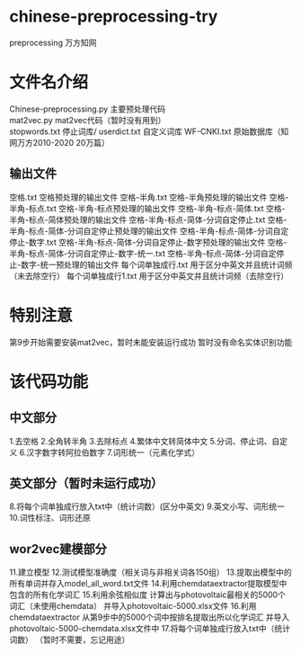 # chinese-preprocessing-try
preprocessing 万方知网

# 文件名介绍
Chinese-preprocessing.py  主要预处理代码\
mat2vec.py  mat2vec代码（暂时没有用到）\
stopwords.txt  停止词库/
userdict.txt  自定义词库
WF-CNKI.txt  原始数据库（知网万方2010-2020 20万篇）

## 输出文件
空格.txt  空格预处理的输出文件
空格-半角.txt  空格-半角预处理的输出文件
空格-半角-标点.txt  空格-半角-标点预处理的输出文件
空格-半角-标点-简体.txt  空格-半角-标点-简体预处理的输出文件
空格-半角-标点-简体-分词自定停止.txt  空格-半角-标点-简体-分词自定停止预处理的输出文件
空格-半角-标点-简体-分词自定停止-数字.txt  空格-半角-标点-简体-分词自定停止-数字预处理的输出文件
空格-半角-标点-简体-分词自定停止-数字-统一.txt  空格-半角-标点-简体-分词自定停止-数字-统一预处理的输出文件
每个词单独成行.txt  用于区分中英文并且统计词频（未去除空行）
每个词单独成行1.txt  用于区分中英文并且统计词频（去除空行）

# 特别注意
第9步开始需要安装mat2vec，暂时未能安装运行成功
暂时没有命名实体识别功能

# 该代码功能

## 中文部分
1.去空格
2.全角转半角
3.去除标点
4.繁体中文转简体中文
5.分词、停止词、自定义
6.汉字数字转阿拉伯数字
7.词形统一（元素化学式）
## 英文部分（暂时未运行成功）
8.将每个词单独成行放入txt中（统计词数）(区分中英文)
9.英文小写、词形统一
10.词性标注、词形还原
## wor2vec建模部分
11.建立模型
12.测试模型准确度（相关词与非相关词各150组）
13.提取出模型中的所有单词并存入model_all_word.txt文件
14.利用chemdataextractor提取模型中包含的所有化学词汇
15.利用余弦相似度 计算出与photovoltaic最相关的5000个词汇（未使用chemdata） 并导入photovoltaic-5000.xlsx文件
16.利用chemdataextractor 从第9步中的5000个词中按排名提取出所以化学词汇 并导入photovoltaic-5000-chemdata.xlsx文件中
17.将每个词单独成行放入txt中（统计词数）  （暂时不需要，忘记用途）
